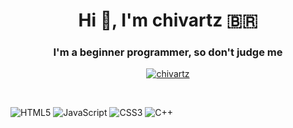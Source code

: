 <h1 align="center">Hi 👋, I'm chivartz 🇧🇷 </h1> 
<h3 align="center">I'm a beginner programmer, so don't judge me</h3>
  <p align="center"> <a href="https://twitter.com/chivartz" target="blank"><img src="https://img.shields.io/twitter/follow/chivartz?logo=twitter&style=for-the-badge" alt="chivartz" /></a> </p>

&nbsp;

![HTML5](https://img.shields.io/badge/html5-%23E34F26.svg?style=for-the-badge&logo=html5&logoColor=white)
![JavaScript](https://img.shields.io/badge/javascript-%23323330.svg?style=for-the-badge&logo=javascript&logoColor=%23F7DF1E)
![CSS3](https://img.shields.io/badge/css3-%231572B6.svg?style=for-the-badge&logo=css3&logoColor=white)
![C++]([https://img.shields.io/badge/c++-%2300599C.svg?style=for-the-badge&logo=c%2B%2B&logoColor=white)

